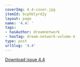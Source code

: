 ```yaml
---
coverImg: 4.4-cover.jpg
itemId: bcphblyrd2y
layout: page
name: '4.4: '
tags:
- hasAuthor: dreamnetwork
- hasTag: dream-network-volume-4
type: post
urlSlug: '4.4'
---
```

<a href="../files/pdfs/Volume_4/4.4-Dream-Network-Bulletin_Volume-4-Number-4.pdf" download="">Download issue 4.4</a>
